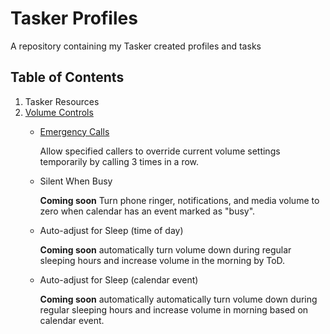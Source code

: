 # Tasker Profiles
A repository containing my Tasker created profiles and tasks  
## Table of Contents  
1. Tasker Resources  
2. [Volume Controls](https://github.com/paulfblack/tasker_profiles/tree/master/volume_controls)    
   - [Emergency Calls](https://github.com/paulfblack/tasker_profiles/tree/master/volume_controls/emergency_call)  
     
     Allow specified callers to override current volume settings temporarily by calling 3 times in a row.    
     
   - Silent When Busy  
     
     **Coming soon** Turn phone ringer, notifications, and media volume to zero when calendar has an event marked as "busy".  
     
   - Auto-adjust for Sleep (time of day)
     
     **Coming soon** automatically turn volume down during regular sleeping hours and increase volume in the morning by ToD.  
     
   - Auto-adjust for Sleep (calendar event)  
     
     **Coming soon** automatically automatically turn volume down during regular sleeping hours and increase volume in morning based on calendar event.  
